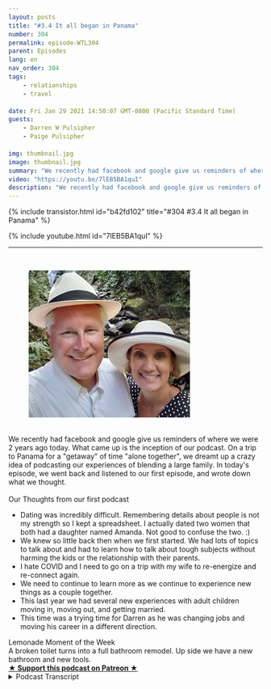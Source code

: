 ```yaml
---
layout: posts
title: "#3.4 It all began in Panama"
number: 304
permalink: episode-WTL304
parent: Episodes
lang: en
nav_order: 304
tags:
    - relationships
    - travel

date: Fri Jan 29 2021 14:50:07 GMT-0800 (Pacific Standard Time)
guests:
    - Darren W Pulsipher
    - Paige Pulsipher

img: thumbnail.jpg
image: thumbnail.jpg
summary: "We recently had facebook and google give us reminders of where we were 2 years ago today. What came up is the inception of our podcast. On a trip to Panama for a getaway of time alone together, we dreamt up a crazy idea of podcasting our experiences of blending a large family. In today's episode, we went back and listened to our first episode, and wrote down what we thought."
video: "https://youtu.be/7lEB5BA1quI"
description: "We recently had facebook and google give us reminders of where we were 2 years ago today. What came up is the inception of our podcast. On a trip to Panama for a getaway of time alone together, we dreamt up a crazy idea of podcasting our experiences of blending a large family. In today's episode, we went back and listened to our first episode, and wrote down what we thought."
---
```


<div>
{% include transistor.html id="b42fd102" title="#304 #3.4 It all began in Panama" %}

{% include youtube.html id="7lEB5BA1quI" %}
</div>

---

<html><head></head><body><div>&nbsp;</div><div><figure data-trix-attachment="{&quot;contentType&quot;:&quot;image&quot;,&quot;height&quot;:291,&quot;url&quot;:&quot;https://1.bp.blogspot.com/-SnUJxnJf3lU/YBISsP9LeNI/AAAAAAAFYi0/Xm3L6-hhKIIpcrsx4hHZx-5SBgTH_Q2vwCNcBGAsYHQ/s320/panama.jpg&quot;,&quot;width&quot;:320}" data-trix-content-type="image" class="attachment attachment--preview"><img src="./image0.jpg" width="320" height="291"><figcaption class="attachment__caption"></figcaption></figure></div><div><br></div><div>We recently had facebook and google give us reminders of where we were 2 years ago today. What came up is the inception of our podcast. On a trip to Panama for a "getaway" of time "alone together", we dreamt up a crazy idea of podcasting our experiences of blending a large family. In today's episode, we went back and listened to our first episode, and wrote down what we thought.</div><div><br></div><div>Our Thoughts from our first podcast</div><ul><li>Dating was incredibly difficult. Remembering details about people is not my strength so I kept a spreadsheet. I actually dated two women that both had a daughter named Amanda. Not good to confuse the two. :)</li><li>We knew so little back then when we first started. We had lots of topics to talk about and had to learn how to talk about tough subjects without harming the kids or the relationship with their parents.</li><li>I hate COVID and I need to go on a trip with my wife to re-energize and re-connect again.</li><li>We need to continue to learn more as we continue to experience new things as a couple together.</li><li>This last year we had several new experiences with adult children moving in, moving out, and getting married.</li><li>This time was a trying time for Darren as he was changing jobs and moving his career in a different direction.</li></ul><div>Lemonade Moment of the Week</div><div>A broken toilet turns into a full bathroom remodel. Up side we have a new bathroom and new tools.</div>
<strong>
  <a href="https://www.patreon.com/wheresthelemonade" target="_donate" rel="payment" title="★ Support this podcast on Patreon ★">★ Support this podcast on Patreon ★</a>
</strong></body></html>

<details>
<summary> Podcast Transcript </summary>

<p></p>

</details>
